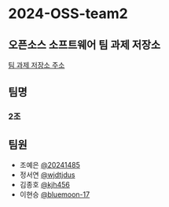 # 2024-OSS-team2
## 오픈소스 소프트웨어 팀 과제 저장소
[팀 과제 저장소 주소](https://github.com/whdPdms04/2024-OSS-team2)

## 팀명
### 2조

## 팀원
- 조예은 [@20241485](https://github.com/20241485)
- 정서연 [@wjdtjdus](https://github.com/wjdtjdus)
- 김종호 [@kjh456](https://github.com/kjh456/git)
- 이현승 [@bluemoon-17](https://github.com/bluemoon-17)
